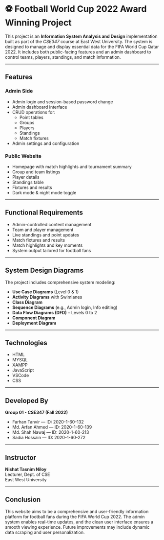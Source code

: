 # ⚽ Football World Cup 2022 **Award Winning Project**

This project is an **Information System Analysis and Design** implementation built as part of the *CSE347* course at East West University. The system is designed to manage and display essential data for the FIFA World Cup Qatar 2022. It includes both public-facing features and an admin dashboard to control teams, players, standings, and match information.

---

## Features

### Admin Side
- Admin login and session-based password change
- Admin dashboard interface
- CRUD operations for:
  - Point tables
  - Groups
  - Players
  - Standings
  - Match fixtures
- Admin settings and configuration

### Public Website
- Homepage with match highlights and tournament summary
- Group and team listings
- Player details
- Standings table
- Fixtures and results
- Dark mode & night mode toggle

---

## Functional Requirements

- Admin-controlled content management
- Team and player management
- Live standings and point updates
- Match fixtures and results
- Match highlights and key moments
- System output tailored for football fans

---

## System Design Diagrams

The project includes comprehensive system modeling:

- **Use Case Diagrams** (Level 0 & 1)
- **Activity Diagrams** with Swimlanes
- **Class Diagram**
- **Sequence Diagrams** (e.g., Admin login, Info editing)
- **Data Flow Diagrams (DFD)** – Levels 0 to 2
- **Component Diagram**
- **Deployment Diagram**

---

## Technologies
- HTML
- MYSQL
- XAMPP
- JavaScript
- VSCode
- CSS


---

## Developed By

**Group 01 - CSE347 (Fall 2022)**  
- Farhan Tanvir — ID: 2020-1-60-132  
- Md. Arfan Ahmed — ID: 2020-1-60-139  
- Md. Shah Nawaj — ID: 2020-1-60-213  
- Sadia Hossain — ID: 2020-1-60-272  

---

## Instructor

**Nishat Tasnim Niloy**  
Lecturer, Dept. of CSE  
East West University

---

## Conclusion

This website aims to be a comprehensive and user-friendly information platform for football fans during the FIFA World Cup 2022. The admin system enables real-time updates, and the clean user interface ensures a smooth viewing experience. Future improvements may include dynamic data scraping and user personalization.

